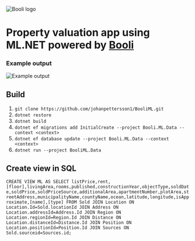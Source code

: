 ![Booli logo](https://bcdn.se/images/resources/booli_logo.png)

# Property valuation app using ML.NET powered by [Booli](https://www.booli.se)

### Example output
![Example output](https://user-images.githubusercontent.com/47982356/87089151-3fa4aa00-c236-11ea-8aaf-c8620809b455.png)

## Build
1. `git clone https://github.com/johanpettersson1/BooliML.git`
2. `dotnet restore`
3. `dotnet build`
4. `dotnet ef migrations add InitialCreate --project Booli.ML.Data --context <context>`
5. `dotnet ef database update --project Booli.ML.Data --context <context>`
6. `dotnet run --project BooliML.Data`

## Create view in SQL
`CREATE VIEW ML AS SELECT listPrice,rent,[floor],livingArea,rooms,published,constructionYear,objectType,soldDate,soldPrice,soldPriceSource,additionalArea,apartmentNumber,plotArea,streetAddress,municipalityName,countyName,ocean,latitude,longitude,isApproximate,[name],[type] FROM Sold
JOIN Location ON Location.Id=Sold.locationId
JOIN Address ON Location.addressId=Address.Id
JOIN Region ON Location.regionId=Region.Id
JOIN Distance ON  Location.distanceId=Distance.Id
JOIN Position ON Location.positionId=Position.Id
JOIN Sources ON Sold.sourceid=Sources.id;`
